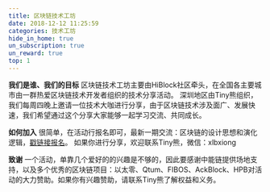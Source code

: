 ```yaml
---
title: 区块链技术工坊
date: 2018-12-12 11:25:59
categories: 技术工坊
hide_in_home: true
un_subscription: true
un_reward: true
top: 1
---
```


**我们是谁、我们的目标**
区块链技术工坊主要由HiBlock社区牵头，在全国各主要城市由一群热爱区块链技术开发者组织的技术分享活动。
深圳地区由Tiny熊组织，我们每周四晚上邀请一位技术大咖进行分享，由于区块链技术涉及面广、发展快速，我们希望通过这个分享大家能够一起学习交流、共同成长。

**如何加入**
很简单，在活动行报名即可，最新一期交流：区块链的设计思想和演化逻辑，[戳链接报名](http://hiblock.huodongxing.com/event/6470529423511)。
如果你进行分享，欢迎联系Tiny熊，微信：xlbxiong

**致谢**
一个活动，单靠几个爱好的的兴趣是不够的，因此要感谢中能链提供场地支持，以及多个优秀的区块链项目：以太零、Qtum、FIBOS、AckBlock、HPB对活动的大力赞助。如果你有兴趣赞助，请联系Tiny熊了解权益和义务。
